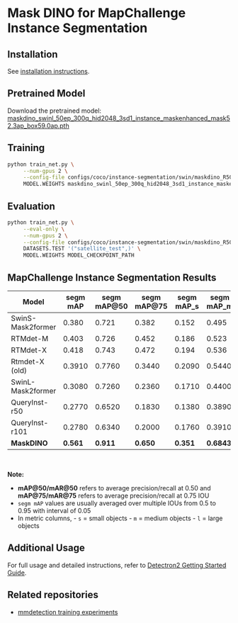 

# Mask DINO for MapChallenge Instance Segmentation

## Installation
See [installation instructions](INSTALL.md).

## Pretrained Model
Download the pretrained model:
[maskdino_swinl_50ep_300q_hid2048_3sd1_instance_maskenhanced_mask52.3ap_box59.0ap.pth](https://github.com/IDEA-Research/detrex-storage/releases/download/maskdino-v0.1.0/maskdino_swinl_50ep_300q_hid2048_3sd1_instance_maskenhanced_mask52.3ap_box59.0ap.pth)

## Training 
```sh
python train_net.py \
     --num-gpus 2 \
     --config-file configs/coco/instance-segmentation/swin/maskdino_R50_bs16_50ep_4s_dowsample1_2048.yaml \
     MODEL.WEIGHTS maskdino_swinl_50ep_300q_hid2048_3sd1_instance_maskenhanced_mask52.3ap_box59.0ap.pth
```
## Evaluation
```sh
python train_net.py \
     --eval-only \
     --num-gpus 2 \
     --config-file configs/coco/instance-segmentation/swin/maskdino_R50_bs16_50ep_4s_dowsample1_2048.yaml \
     DATASETS.TEST '("satellite_test",)' \
     MODEL.WEIGHTS MODEL_CHECKPOINT_PATH
```

<!--mask2former S Order mAP map05 map075 s m L
segm_mAP_copypaste: 0.380 0.721 0.382 0.152 0.495 0.692
segm_mAR_copypaste:0.504 0.879 0.509 0.338 0.594 0.783 

rtmdet-m
segm_mAP_copypaste: 0.403 0.726 0.452 0.186 0.523 0.737
segm_mAR_copypaste: 0.527 0.888 0.586 0.351 0.622 0.817

rtmdet-X
segm_mAP_copypaste: 0.418 0.743 0.472 0.194 0.536 0.769
segm_mAR_copypaste: 0.529 0.897 0.586 0.358 0.617 0.867 
 -->
## MapChallenge Instance Segmentation Results

| Model            | segm mAP | segm mAP@50 | segm mAP@75 | segm mAP_s | segm mAP_m | segm mAP_l | segm mAR | segm mAR@50 | segm mAR@75 |
|------------------|----------|-------------|-------------|------------|------------|------------|----------|-------------|-------------|
| SwinS-Mask2former| 0.380    | 0.721       | 0.382       | 0.152      | 0.495      | 0.692      | 0.504    | 0.879       | 0.509       |
| RTMdet-M         | 0.403    | 0.726       | 0.452       | 0.186      | 0.523      | 0.737      | 0.527    | 0.888       | 0.586       |
| RTMdet-X         | 0.418    | 0.743       | 0.472       | 0.194      | 0.536      | 0.769      | 0.529    | 0.897       | 0.586       |
| Rtmdet-X (old)   | 0.3910   | 0.7760      | 0.3440      | 0.2090     | 0.5440     | 0.2930     | 0.509    | 0.891       | 0.500       |
| SwinL-Mask2former| 0.3080   | 0.7260      | 0.2360      | 0.1710     | 0.4400     | 0.1310     | 0.453    | 0.855       | 0.464       |
| QueryInst-r50    | 0.2770   | 0.6520      | 0.1830      | 0.1380     | 0.3890     | 0.1530     | 0.432    | 0.826       | 0.384       |
| QueryInst-r101   | 0.2780   | 0.6340      | 0.2000      | 0.1760     | 0.3910     | 0.1010     | 0.458    | 0.855       | 0.464       |
| **MaskDINO**     | **0.561**| **0.911**   | **0.650**   | **0.351**  | **0.6843** | **0.6851** | **0.617**| **0.949**    | **0.703**   |

<br>

**Note:**
- **mAP@50/mAR@50** refers to average precision/recall at 0.50 and **mAP@75/mAR@75** refers to average precision/recall at 0.75 IOU
- `segm mAP` values are usually averaged over multiple IOUs from 0.5 to 0.95 with interval of 0.05
- In metric columns,
       - `s` = small objects
       - `m` = medium objects
       - `l` = large objects
## Additional Usage
For full usage and detailed instructions, refer to [Detectron2 Getting Started Guide](https://github.com/facebookresearch/detectron2/blob/master/GETTING_STARTED.md).

## Related repositories
- [mmdetection training experiments ](https://github.com/saidineshpola/mapchallenge-instance-segmentation/tree/main)
